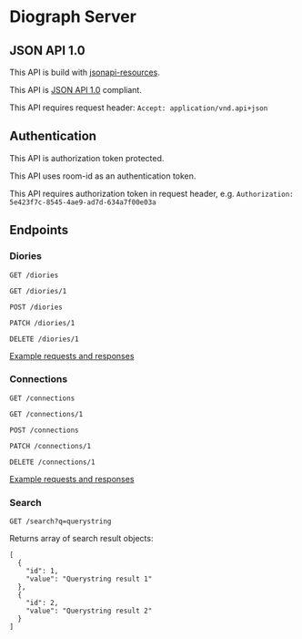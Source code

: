 # Diograph Server

## JSON API 1.0

This API is build with [jsonapi-resources](https://github.com/cerebris/jsonapi-resources).

This API is [JSON API 1.0](http://jsonapi.org/) compliant.

This API requires request header: ```Accept: application/vnd.api+json```

## Authentication

This API is authorization token protected.

This API uses room-id as an authentication token.

This API requires authorization token in request header, e.g. ```Authorization: 5e423f7c-8545-4ae9-ad7d-634a7f00e03a```

## Endpoints

### Diories
```
GET /diories

GET /diories/1

POST /diories

PATCH /diories/1

DELETE /diories/1
```

[Example requests and responses](https://github.com/jvalanen/diory-docs/wiki/Reading-diories)


### Connections
```
GET /connections

GET /connections/1

POST /connections

PATCH /connections/1

DELETE /connections/1
```

[Example requests and responses](https://github.com/jvalanen/diory-docs/wiki/Reading-connections)


### Search
```
GET /search?q=querystring
```

Returns array of search result objects:
```
[
  {
    "id": 1,
    "value": "Querystring result 1"
  },
  {
    "id": 2,
    "value": "Querystring result 2"
  }
]
```
